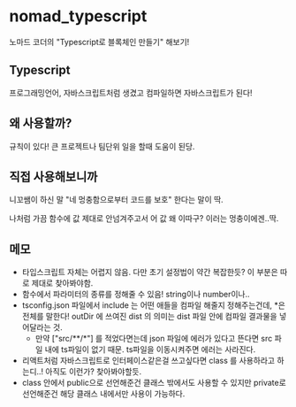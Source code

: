 # nomad_typescript

노마드 코더의 "Typescript로 블록체인 만들기" 해보기!

## Typescript

프로그래밍언어, 자바스크립트처럼 생겼고 컴파일하면 자바스크립트가 된다!


## 왜 사용할까?
규칙이 있다! 큰 프로젝트나 팀단위 일을 할때 도움이 된당.

## 직접 사용해보니까
니꼬쌤이 하신 말 "네 멍충함으로부터 코드를 보호" 한다는 말이 딱.

나처럼 가끔 함수에 값 제대로 안넘겨주고서 어 값 왜 이따구? 이러는 
멍충이에겐..딱.

## 메모

- 타입스크립트 자체는 어렵지 않음. 다만 초기 설정법이 약간 복잡한듯? 이 부분은 따로 제대로 찾아봐야함.
- 함수에서 파라미터의 종류를 정해줄 수 있음! string이나 number이나..
- tsconfig.json 파일에서 include 는 어떤 애들을 컴파일 해줄지 정해주는건데, *은 전체를 말한다! outDir 에 쓰여진 dist 의 의미는 dist 파일 안에 컴파일 결과물을 넣어달라는 것.
    - 만약 ["src/**/*"] 를 적었다면는데 json 파일에 에러가 있다고 뜬다면 src 파일 내에 ts파일이 없기 때문. ts파일을 이동시켜주면 에러는 사라진다.
- 리액트처럼 자바스크립트로 인터페이스같은걸 쓰고싶다면 class 를 사용하라고 하는디..! 아직도 이런가? 찾아봐야할듯. 
- class 안에서 public으로 선언해준건 클래스 밖에서도 사용할 수 있지만 private로 선언해준건 해당 클래스 내에서만 사용이 가능하다. 







